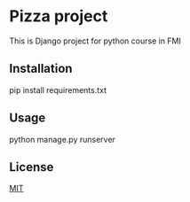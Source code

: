 # Pizza project

This is Django project for python course in FMI

## Installation

pip install requirements.txt

## Usage

python manage.py runserver

## License

[MIT](https://choosealicense.com/licenses/mit/)